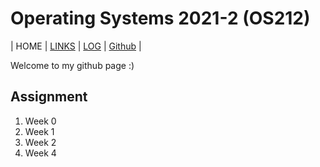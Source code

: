 # Operating Systems 2021-2 (OS212) 




| HOME | [LINKS](links.md) | [LOG](TXT/mylog.txt) | [Github](https://github.com/agnesaudya) |

Welcome to my github page :)


## Assignment

1. Week 0
2. Week 1
3. Week 2
4. Week 4
